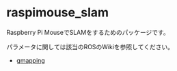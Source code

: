 # raspimouse_slam
Raspberry Pi MouseでSLAMをするためのパッケージです。

パラメータに関しては該当のROSのWikiを参照してください。
 - [gmapping](https://wiki.ros.org/gmapping?distro=melodic#Parameters)